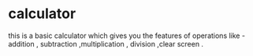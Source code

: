 # calculator
this is a basic calculator which  gives you the features of operations like - addition , subtraction ,multiplication , division ,clear screen . 

